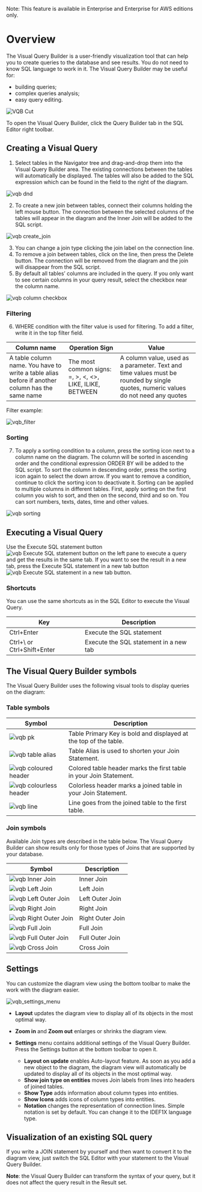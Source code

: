 Note: This feature is available in Enterprise and Enterprise for AWS editions only.

# Overview

The Visual Query Builder is a user-friendly visualization tool that can help you to create queries to the database and see results. You do not need to know SQL language to work in it.
The Visual Query Builder may be useful for:
* building queries;
* complex queries analysis;
* easy query editing.

![VQB Cut](https://github.com/dbeaver/cloudbeaver/wiki/images/vqb/vqb_cut.png)

To open the Visual Query Builder, click the Query Builder tab in the SQL Editor right toolbar.

## Creating a Visual Query

1. Select tables in the Navigator tree and drag-and-drop them into the Visual Query Builder area. The existing connections between the tables will automatically be displayed. The tables will also be added to the SQL expression which can be found in the field to the right of the diagram.

 ![vqb dnd](https://github.com/dbeaver/cloudbeaver/wiki/images/vqb/dnd.png)

2. To create a new join between tables, connect their columns holding the left mouse button. The connection between the selected columns of the tables will appear in the diagram and the Inner Join will be added to the SQL script. 

 ![vqb create_join](https://github.com/dbeaver/cloudbeaver/wiki/images/vqb/create_join.png)

3. You can change a join type clicking the join label on the connection line.
4. To remove a join between tables, click on the line, then press the Delete button. The connection will be removed from the diagram and the join will disappear from the SQL script.
5. By default all tables’ columns are included in the query. If you only want to see certain columns in your query result, select the checkbox near the column name.

 ![vqb column checkbox](https://github.com/dbeaver/cloudbeaver/wiki/images/vqb/vqb_checkbox.png)

### Filtering

6. WHERE condition with the filter value is used for filtering. To add a filter, write it in the top filter field.

| Column name                                                                                                   | Operation Sign                                                  | Value                                                                                                                            |
|---------------------------------------------------------------------------------------------------------------|-----------------------------------------------------------------|----------------------------------------------------------------------------------------------------------------------------------|
| A table column name. You have to write a table alias before if another column has the same name | The most common signs:  =,  >,  <,  <>,  LIKE,  ILIKE,  BETWEEN | A column value, used as a parameter. Text and time values must be rounded by single quotes, numeric values do not need any quotes |

Filter example:

 ![vqb_filter](https://github.com/dbeaver/cloudbeaver/wiki/images/vqb/vqb_filter.png)

### Sorting

7. To apply a sorting condition to a column, press the sorting icon next to a column name on the diagram. The column will be sorted in ascending order and the conditional expression ORDER BY will be added to the SQL script. 
To sort the column in descending order,  press the sorting icon again to select the down arrow. 
If you want to remove a condition, continue to click the sorting icon to deactivate it. 
Sorting can be applied to multiple columns in different tables. First, apply sorting on the first column you wish to sort, and then on the second, third and so on.
You can sort numbers, texts, dates, time and other values.

 ![vqb sorting](https://github.com/dbeaver/cloudbeaver/wiki/images/vqb/vqb_sorting.png)

## Executing a Visual Query
Use the Execute SQL statement button  ![vqb Execute SQL statement button](https://github.com/dbeaver/cloudbeaver/wiki/images/vqb/execute_statement.png) on the left pane to execute a query and get the results in the same tab. If you want to see the result in a new tab, press the Execute SQL statement in a new tab button ![vqb Execute SQL statement in a new tab button](https://github.com/dbeaver/cloudbeaver/wiki/images/vqb/execute_in_new_tab.png).

### Shortcuts
You can use the same shortcuts as in the SQL Editor to execute the Visual Query.

| Key                        | Description                            |
|----------------------------|----------------------------------------|
| Ctrl+Enter                 | Execute the SQL statement              |
| Ctrl+\ or Ctrl+Shift+Enter | Execute the SQL statement in a new tab |


## The Visual Query Builder symbols
The Visual Query Builder uses the following visual tools to display queries on the diagram:

### Table symbols

| Symbol | Description                                                         |
|--------|---------------------------------------------------------------------|
|![vqb pk](https://github.com/dbeaver/cloudbeaver/wiki/images/vqb/vqb_pk.png)        | Table Primary Key is bold and displayed at the top of the table.    |
|![vqb table alias](https://github.com/dbeaver/cloudbeaver/wiki/images/vqb/vqb_table_alias.png)        | Table Alias is used to shorten your Join Statement.                 |![vqb sorting](https://github.com/dbeaver/cloudbeaver/wiki/images/vqb/vqb_sorting.png)
|![vqb coloured header](https://github.com/dbeaver/cloudbeaver/wiki/images/vqb/vqb_table_header.png)        | Colored table header  marks the first table in your Join Statement. |
|![vqb colourless header](https://github.com/dbeaver/cloudbeaver/wiki/images/vqb/vqb_table_colourless_header.png)        | Colorless header  marks a joined table in your Join Statement.      |
|![vqb line](https://github.com/dbeaver/cloudbeaver/wiki/images/vqb/vqb_line.png)        | Line goes from the joined table to the first table.                 |

### Join symbols
Available Join types are described in the table below. The Visual Query Builder can show results only for those types of Joins that are supported by your database.

| Symbol | Description      |
|--------|------------------|
|![vqb Inner Join ](https://github.com/dbeaver/cloudbeaver/wiki/images/vqb/inner_join.png)        | Inner Join       |
|![vqb Left Join](https://github.com/dbeaver/cloudbeaver/wiki/images/vqb/left_join.png)        | Left Join        |
|![vqb Left Outer Join](https://github.com/dbeaver/cloudbeaver/wiki/images/vqb/left_outer_join.png)        | Left Outer Join  |
|![vqb Right Join](https://github.com/dbeaver/cloudbeaver/wiki/images/vqb/right_join.png)        | Right Join       |
|![vqb Right Outer Join](https://github.com/dbeaver/cloudbeaver/wiki/images/vqb/right_outer_join.png)        | Right Outer Join |
|![vqb Full Join](https://github.com/dbeaver/cloudbeaver/wiki/images/vqb/full_join.png)        | Full Join        |
|![vqb Full Outer Join](https://github.com/dbeaver/cloudbeaver/wiki/images/vqb/full_outer_join.png)        | Full Outer Join  |
|![vqb Cross Join](https://github.com/dbeaver/cloudbeaver/wiki/images/vqb/cross_join.png)        | Cross Join       |


## Settings
You can customize the diagram view using the bottom toolbar to make the work with the diagram easier.

![vqb_settings_menu](https://github.com/dbeaver/cloudbeaver/wiki/images/vqb/vqb_settings_menu.png)

* **Layout** updates the diagram view to display all of its objects in the most optimal way.

* **Zoom in** and **Zoom out** enlarges or shrinks the diagram view.

* **Settings** menu contains additional settings of the Visual Query Builder. Press the Settings button at the bottom toolbar to open it.

  * **Layout on update** enables Auto-layout feature. As soon as you add a new object to the diagram, the diagram view will automatically be updated to display all of its objects in the most optimal way.
  * **Show join type on entities** moves Join labels from lines into headers of joined tables.
  * **Show Type** adds information about column types into entities.
  * **Show Icons** adds icons of column types into entities.
  * **Notation** changes the representation of connection lines. Simple notation is set by default. You can change it to the IDEF1X language type.

## Visualization of an existing SQL query
If you write a JOIN statement by yourself and then want to convert it to the diagram view, just switch the SQL Editor with your statement to the Visual Query Builder.

**Note**: the Visual Query Builder can transform the syntax of your query, but it does not affect the query result in the Result set.